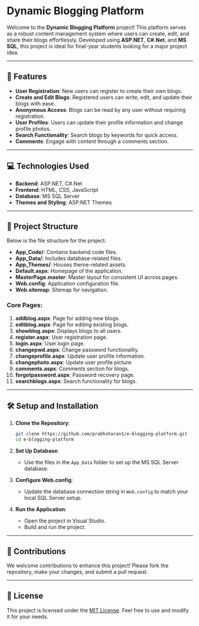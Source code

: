 # Dynamic Blogging Platform

Welcome to the **Dynamic Blogging Platform** project! This platform serves as a robust content management system where users can create, edit, and share their blogs effortlessly. Developed using **ASP.NET**, **C#.Net**, and **MS SQL**, this project is ideal for final-year students looking for a major project idea.

---

## 📝 Features

- **User Registration**: New users can register to create their own blogs.
- **Create and Edit Blogs**: Registered users can write, edit, and update their blogs with ease.
- **Anonymous Access**: Blogs can be read by any user without requiring registration.
- **User Profiles**: Users can update their profile information and change profile photos.
- **Search Functionality**: Search blogs by keywords for quick access.
- **Comments**: Engage with content through a comments section.

---

## 💻 Technologies Used

- **Backend**: ASP.NET, C#.Net
- **Frontend**: HTML, CSS, JavaScript
- **Database**: MS SQL Server
- **Themes and Styling**: ASP.NET Themes

---

## 📂 Project Structure

Below is the file structure for the project:

- **App_Code/**: Contains backend code files.
- **App_Data/**: Includes database-related files.
- **App_Themes/**: Houses theme-related assets.
- **Default.aspx**: Homepage of the application.
- **MasterPage.master**: Master layout for consistent UI across pages.
- **Web.config**: Application configuration file.
- **Web.sitemap**: Sitemap for navigation.

### Core Pages:

1. **addblog.aspx**: Page for adding new blogs.
2. **editblog.aspx**: Page for editing existing blogs.
3. **showblog.aspx**: Displays blogs to all users.
4. **register.aspx**: User registration page.
5. **login.aspx**: User login page.
6. **changepwd.aspx**: Change password functionality.
7. **changeprofile.aspx**: Update user profile information.
8. **changephoto.aspx**: Update user profile picture.
9. **comments.aspx**: Comments section for blogs.
10. **forgotpassword.aspx**: Password recovery page.
11. **searchblogs.aspx**: Search functionality for blogs.

---

## 🛠 Setup and Installation

1. **Clone the Repository**:
   ```bash
   git clone https://github.com/prabhsharan1/e-blogging-platform.git
   cd e-blogging-platform
   ```

2. **Set Up Database**:
   - Use the files in the `App_Data` folder to set up the MS SQL Server database.

3. **Configure Web.config**:
   - Update the database connection string in `Web.config` to match your local SQL Server setup.

4. **Run the Application**:
   - Open the project in Visual Studio.
   - Build and run the project.

---

## 🎉 Contributions

We welcome contributions to enhance this project! Please fork the repository, make your changes, and submit a pull request.

---

## 📜 License

This project is licensed under the [MIT License](LICENSE). Feel free to use and modify it for your needs.


